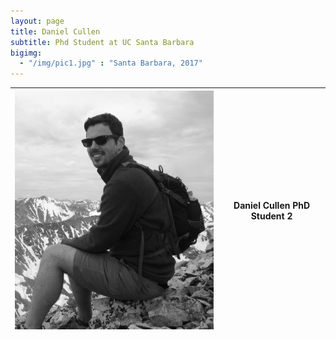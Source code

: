 ```yaml
---
layout: page
title: Daniel Cullen
subtitle: Phd Student at UC Santa Barbara
bigimg:
  - "/img/pic1.jpg" : "Santa Barbara, 2017"
---
```


<img src="/img/dcullen2.jpg" width="425"/> | Daniel Cullen  PhD Student 2
-------|--------
